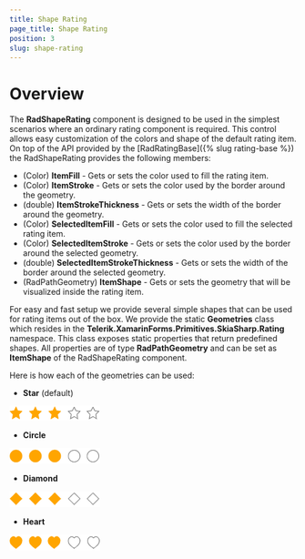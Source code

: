 ```yaml
---
title: Shape Rating
page_title: Shape Rating
position: 3
slug: shape-rating
---
```


# Overview

The **RadShapeRating** component is designed to be used in the simplest scenarios where an ordinary rating component is required. This control allows easy customization of the colors and shape of the default rating item. On top of the API provided by the [RadRatingBase]({% slug rating-base %}) the RadShapeRating provides the following members:

- (Color) **ItemFill** - Gets or sets the color used to fill the rating item.
- (Color) **ItemStroke** - Gets or sets the color used by the border around the geometry.
- (double) **ItemStrokeThickness** - Gets or sets the width of the border around the geometry.
- (Color) **SelectedItemFill** - Gets or sets the color used to fill the selected rating item.
- (Color) **SelectedItemStroke** - Gets or sets the color used by the border around the selected geometry.
- (double) **SelectedItemStrokeThickness** - Gets or sets the width of the border around the selected geometry.
- (RadPathGeometry) **ItemShape** - Gets or sets the geometry that will be visualized inside the rating item.

For easy and fast setup we provide several simple shapes that can be used for rating items out of the box. We provide the static **Geometries** class which resides in the **Telerik.XamarinForms.Primitives.SkiaSharp.Rating** namespace. This class exposes static properties that return predefined shapes. All properties are of type **RadPathGeometry** and can be set as **ItemShape** of the RadShapeRating component.

Here is how each of the geometries can be used:

- **Star** (default)

<snippet id='rating-geometries-star'/>

![](images/rating-overview.png)

- **Circle**

<snippet id='rating-geometries-circle'/>

![](images/rating-circle.png)

- **Diamond**

<snippet id='rating-geometries-diamond'/>

![](images/rating-diamond.png)

- **Heart**

<snippet id='rating-geometries-heart'/>

![](images/rating-heart.png)